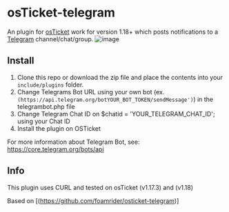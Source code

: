osTicket-telegram
==============
An plugin for [osTicket](https://osticket.com) work for version 1.18+ which posts notifications to a [Telegram](https://telegram.org) channel/chat/group.
![image](https://github.com/user-attachments/assets/1253aa87-ab90-49f3-92e1-5bd432aadf62)


Install
--------
1. Clone this repo or download the zip file and place the contents into your `include/plugins` folder.
2. Change Telegrams Bot URL using your own bot (ex. `(https://api.telegram.org/botYOUR_BOT_TOKEN/sendMessage')`) in the telegrambot.php file
3. Change Telegram Chat ID on $chatid = 'YOUR_TELEGRAM_CHAT_ID'; using your Chat ID
4. Install the plugin on OSTicket

For more information about Telegram Bot, see: https://core.telegram.org/bots/api

Info
------
This plugin uses CURL and tested on osTicket (v1.17.3) and (v1.18)

Based on [(https://github.com/foamrider/osticket-telegram)]
